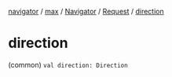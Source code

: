 [navigator](../../../index.md) / [max](../../index.md) / [Navigator](../index.md) / [Request](index.md) / [direction](./direction.md)

# direction

(common) `val direction: Direction`